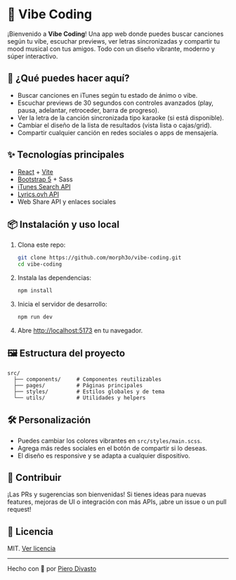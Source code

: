 # 🎵 Vibe Coding

¡Bienvenido a **Vibe Coding**! Una app web donde puedes buscar canciones según tu vibe, escuchar previews, ver letras sincronizadas y compartir tu mood musical con tus amigos. Todo con un diseño vibrante, moderno y súper interactivo.

## 🚀 ¿Qué puedes hacer aquí?
- Buscar canciones en iTunes según tu estado de ánimo o vibe.
- Escuchar previews de 30 segundos con controles avanzados (play, pausa, adelantar, retroceder, barra de progreso).
- Ver la letra de la canción sincronizada tipo karaoke (si está disponible).
- Cambiar el diseño de la lista de resultados (vista lista o cajas/grid).
- Compartir cualquier canción en redes sociales o apps de mensajería.

## ✨ Tecnologías principales
- [React](https://react.dev/) + [Vite](https://vitejs.dev/)
- [Bootstrap 5](https://getbootstrap.com/) + Sass
- [iTunes Search API](https://affiliate.itunes.apple.com/resources/documentation/itunes-store-web-service-search-api/)
- [Lyrics.ovh API](https://lyricsovh.docs.apiary.io/)
- Web Share API y enlaces sociales

## 📦 Instalación y uso local
1. Clona este repo:
   ```bash
   git clone https://github.com/morph3o/vibe-coding.git
   cd vibe-coding
   ```
2. Instala las dependencias:
   ```bash
   npm install
   ```
3. Inicia el servidor de desarrollo:
   ```bash
   npm run dev
   ```
4. Abre [http://localhost:5173](http://localhost:5173) en tu navegador.

## 🖼️ Estructura del proyecto
```
src/
  ├── components/     # Componentes reutilizables
  ├── pages/          # Páginas principales
  ├── styles/         # Estilos globales y de tema
  └── utils/          # Utilidades y helpers
```

## 🛠️ Personalización
- Puedes cambiar los colores vibrantes en `src/styles/main.scss`.
- Agrega más redes sociales en el botón de compartir si lo deseas.
- El diseño es responsive y se adapta a cualquier dispositivo.

## 🤝 Contribuir
¡Las PRs y sugerencias son bienvenidas! Si tienes ideas para nuevas features, mejoras de UI o integración con más APIs, ¡abre un issue o un pull request!

## 📄 Licencia
MIT. [Ver licencia](LICENSE)

---

Hecho con 💜 por [Piero Divasto](https://github.com/morph3o)
